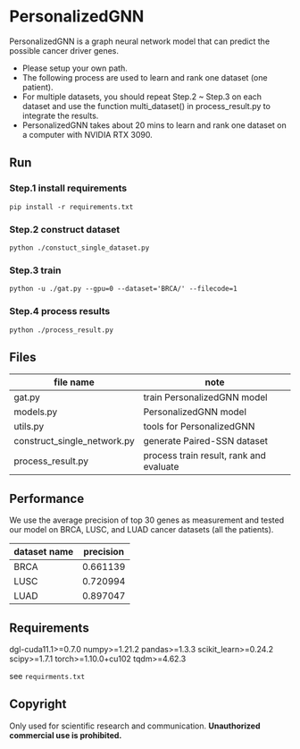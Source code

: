 # PersonalizedGNN

PersonalizedGNN is a graph neural network model that can predict the possible cancer driver genes.

- Please setup your own path.
- The following process are used to learn and rank one dataset (one patient).
- For multiple datasets, you should repeat Step.2 ~ Step.3 on each dataset and use the function multi_dataset() in process_result.py to integrate the results.
- PersonalizedGNN takes about 20 mins to learn and rank one dataset on a computer with NVIDIA RTX 3090.



## Run

### Step.1 install requirements

```shell
pip install -r requirements.txt
```



### Step.2 construct dataset

```shell
python ./constuct_single_dataset.py
```



### Step.3 train

```shell
python -u ./gat.py --gpu=0 --dataset='BRCA/' --filecode=1
```



### Step.4 process results

```shell
python ./process_result.py
```



## Files

| file name | note |
| --------------------------- | ------------------------------------------- |
| gat.py                      | train PersonalizedGNN model                 |
| models.py                   | PersonalizedGNN model                       |
| utils.py                    | tools for PersonalizedGNN                   |
| construct_single_network.py | generate Paired-SSN dataset                 |
| process_result.py           | process train result, rank and evaluate     |



## Performance

We use the average precision of top 30 genes as measurement and tested our model on BRCA, LUSC, and LUAD cancer datasets (all the patients).

| dataset name                | precision                                   |
| --------------------------- | ------------------------------------------- |
| BRCA                        | 0.661139                                    |
| LUSC                        | 0.720994                                    |
| LUAD                        | 0.897047                                    |



## Requirements

dgl-cuda11.1>=0.7.0
numpy>=1.21.2
pandas>=1.3.3
scikit_learn>=0.24.2
scipy>=1.7.1
torch>=1.10.0+cu102
tqdm>=4.62.3

see `requirments.txt`



## Copyright

Only used for scientific research and communication. **Unauthorized commercial use is prohibited.**

